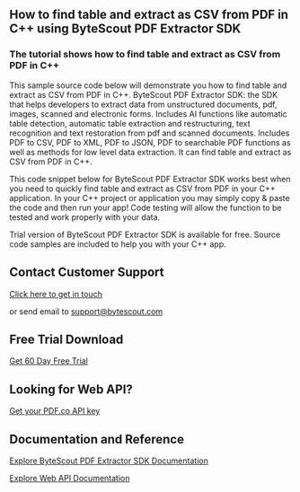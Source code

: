 ## How to find table and extract as CSV from PDF in C++ using ByteScout PDF Extractor SDK

### The tutorial shows how to find table and extract as CSV from PDF in C++

This sample source code below will demonstrate you how to find table and extract as CSV from PDF in C++. ByteScout PDF Extractor SDK: the SDK that helps developers to extract data from unstructured documents, pdf, images, scanned and electronic forms. Includes AI functions like automatic table detection, automatic table extraction and restructuring, text recognition and text restoration from pdf and scanned documents. Includes PDF to CSV, PDF to XML, PDF to JSON, PDF to searchable PDF functions as well as methods for low level data extraction. It can find table and extract as CSV from PDF in C++.

This code snippet below for ByteScout PDF Extractor SDK works best when you need to quickly find table and extract as CSV from PDF in your C++ application. In your C++ project or application you may simply copy & paste the code and then run your app! Code testing will allow the function to be tested and work properly with your data.

Trial version of ByteScout PDF Extractor SDK is available for free. Source code samples are included to help you with your C++ app.

## Contact Customer Support

[Click here to get in touch](https://bytescout.zendesk.com/hc/en-us/requests/new?subject=ByteScout%20PDF%20Extractor%20SDK%20Question)

or send email to [support@bytescout.com](mailto:support@bytescout.com?subject=ByteScout%20PDF%20Extractor%20SDK%20Question) 

## Free Trial Download

[Get 60 Day Free Trial](https://bytescout.com/download/web-installer?utm_source=github-readme)

## Looking for Web API? 

[Get your PDF.co API key](https://pdf.co/documentation/api?utm_source=github-readme)

## Documentation and Reference

[Explore ByteScout PDF Extractor SDK Documentation](https://bytescout.com/documentation/index.html?utm_source=github-readme)

[Explore Web API Documentation](https://pdf.co/documentation/api?utm_source=github-readme)